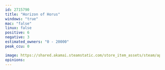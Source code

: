 ```yaml
---
id: 2715790
title: "Horizon of Horus"
windows: "true"
mac: "false"
linux: false
positive: 6
negative: 3
estimated_owners: "0 - 20000"
peak_ccu: 0

image: https://shared.akamai.steamstatic.com/store_item_assets/steam/apps/2715790/header.jpg?t=1705320208
opinions:
---
```

